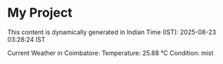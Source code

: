 # My Project

This content is dynamically generated in Indian Time (IST): 2025-08-23 03:28:24 IST


Current Weather in Coimbatore:
Temperature: 25.88 °C
Condition: mist
